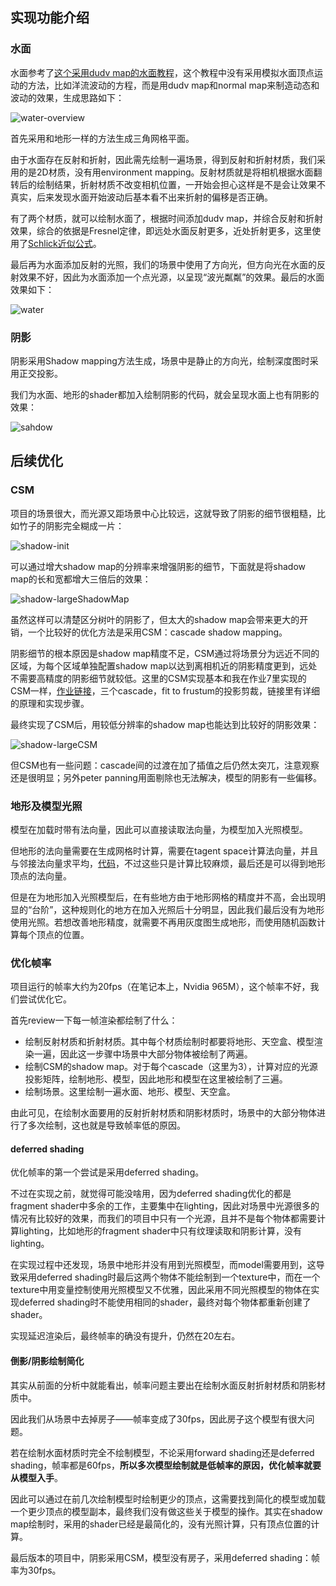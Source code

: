 ## 实现功能介绍

### 水面

水面参考了[这个采用dudv map的水面教程](https://www.youtube.com/playlist?list=PLRIWtICgwaX23jiqVByUs0bqhnalNTNZh)，这个教程中没有采用模拟水面顶点运动的方法，比如洋流波动的方程，而是用dudv map和normal map来制造动态和波动的效果，生成思路如下：

![water-overview](./imgs/water-overview.PNG)

首先采用和地形一样的方法生成三角网格平面。

由于水面存在反射和折射，因此需先绘制一遍场景，得到反射和折射材质，我们采用的是2D材质，没有用environment mapping。反射材质就是将相机根据水面翻转后的绘制结果，折射材质不改变相机位置，一开始会担心这样是不是会让效果不真实，后来发现水面开始波动后基本看不出来折射的偏移是否正确。

有了两个材质，就可以绘制水面了，根据时间添加dudv map，并综合反射和折射效果，综合的依据是Fresnel定律，即远处水面反射更多，近处折射更多，这里使用了[Schlick近似公式](https://zhuanlan.zhihu.com/p/31534769)。

最后再为水面添加反射的光照，我们的场景中使用了方向光，但方向光在水面的反射效果不好，因此为水面添加一个点光源，以呈现“波光粼粼”的效果。最后的水面效果如下：

![water](./imgs/ocean.PNG)

### 阴影

阴影采用Shadow mapping方法生成，场景中是静止的方向光，绘制深度图时采用正交投影。

我们为水面、地形的shader都加入绘制阴影的代码，就会呈现水面上也有阴影的效果：

![sahdow](./imgs/shadow.PNG)

## 后续优化

### CSM

项目的场景很大，而光源又距场景中心比较远，这就导致了阴影的细节很粗糙，比如竹子的阴影完全糊成一片：

![shadow-init](./imgs/shadow-init.PNG)

可以通过增大shadow map的分辨率来增强阴影的细节，下面就是将shadow map的长和宽都增大三倍后的效果：

![shadow-largeShadowMap](./imgs/shadow-largeShadowMap.PNG)

虽然这样可以清楚区分树叶的阴影了，但太大的shadow map会带来更大的开销，一个比较好的优化方法是采用CSM：cascade shadow mapping。

阴影细节的根本原因是shadow map精度不足，CSM通过将场景分为远近不同的区域，为每个区域单独配置shadow map以达到离相机近的阴影精度更到，远处不需要高精度的阴影细节就较低。这里的CSM实现基本和我在作业7里实现的CSM一样，[作业链接](https://github.com/Sefaice/Computer-Graphics-Homework/tree/master/hw7)，三个cascade，fit to frustum的投影剪裁，链接里有详细的原理和实现步骤。

最终实现了CSM后，用较低分辨率的shadow map也能达到比较好的阴影效果：

![shadow-largeCSM](./imgs/shadow-largeCSM.PNG)

但CSM也有一些问题：cascade间的过渡在加了插值之后仍然太突兀，注意观察还是很明显；另外peter panning用面剔除也无法解决，模型的阴影有一些偏移。

### 地形及模型光照

模型在加载时带有法向量，因此可以直接读取法向量，为模型加入光照模型。

但地形的法向量需要在生成网格时计算，需要在tagent space计算法向量，并且与邻接法向量求平均，[代码](https://github.com/Sefaice/Computer-Graphics-Homework/blob/master/final/src/models/terrain.cpp#L32-L51)，不过这些只是计算比较麻烦，最后还是可以得到地形顶点的法向量。

但是在为地形加入光照模型后，在有些地方由于地形网格的精度并不高，会出现明显的“台阶”，这种规则化的地方在加入光照后十分明显，因此我们最后没有为地形使用光照。若想改善地形精度，就需要不再用灰度图生成地形，而使用随机函数计算每个顶点的位置。

### 优化帧率

项目运行的帧率大约为20fps（在笔记本上，Nvidia 965M），这个帧率不好，我们尝试优化它。

首先review一下每一帧渲染都绘制了什么：

* 绘制反射材质和折射材质。其中每个材质绘制时都要将地形、天空盒、模型渲染一遍，因此这一步骤中场景中大部分物体被绘制了两遍。
* 绘制CSM的shadow map。对于每个cascade（这里为3），计算对应的光源投影矩阵，绘制地形、模型，因此地形和模型在这里被绘制了三遍。
* 绘制场景。这里绘制一遍水面、地形、模型、天空盒。

由此可见，在绘制水面要用的反射折射材质和阴影材质时，场景中的大部分物体进行了多次绘制，这也就是导致帧率低的原因。

#### deferred shading

优化帧率的第一个尝试是采用deferred shading。

不过在实现之前，就觉得可能没啥用，因为deferred shading优化的都是fragment shader中多余的工作，主要集中在lighting，因此对场景中光源很多的情况有比较好的效果，而我们的项目中只有一个光源，且并不是每个物体都需要计算lighting，比如地形的fragment shader中只有纹理读取和阴影计算，没有lighting。

在实现过程中还发现，场景中地形并没有用到光照模型，而model需要用到，这导致采用deferred shading时最后这两个物体不能绘制到一个texture中，而在一个texture中用变量控制使用光照模型又不优雅，因此采用不同光照模型的物体在实现deferred shading时不能使用相同的shader，最终对每个物体都重新创建了shader。  

实现延迟渲染后，最终帧率的确没有提升，仍然在20左右。

#### 倒影/阴影绘制简化

其实从前面的分析中就能看出，帧率问题主要出在绘制水面反射折射材质和阴影材质中。

因此我们从场景中去掉房子——帧率变成了30fps，因此房子这个模型有很大问题。

若在绘制水面材质时完全不绘制模型，不论采用forward shading还是deferred shading，帧率都是60fps，**所以多次模型绘制就是低帧率的原因，优化帧率就要从模型入手**。

因此可以通过在前几次绘制模型时绘制更少的顶点，这需要找到简化的模型或加载一个更少顶点的模型副本，最终我们没有做这些关于模型的操作。其实在shadow map绘制时，采用的shader已经是最简化的，没有光照计算，只有顶点位置的计算。

最后版本的项目中，阴影采用CSM，模型没有房子，采用deferred shading：帧率为30fps。

